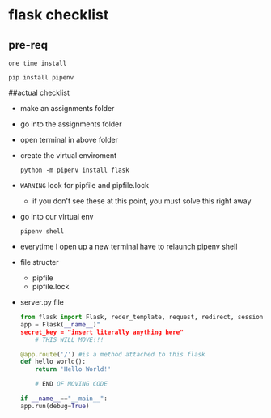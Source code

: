 # flask checklist

## pre-req
`one time install`
```
pip install pipenv
```

##actual checklist
- make an assignments folder
- go into the assignments folder
- open terminal in above folder
- create the virtual enviroment
    ```
    python -m pipenv install flask 
    ```
- `WARNING` look for pipfile and pipfile.lock
    - if you don't see these at this point, you must solve this right away
- go into our virtual env
    ```
    pipenv shell
    ```
- everytime I open up a new terminal have to relaunch pipenv shell
- file structer
  - pipfile
  - pipfile.lock
- server.py file

    ```py
    from flask import Flask, reder_template, request, redirect, session
    app = Flask(__name__)"
    secret_key = "insert literally anything here"
        # THIS WILL MOVE!!!

    @app.route('/') #is a method attached to this flask
    def hello_world():
        return 'Hello World!'

        # END OF MOVING CODE

    if __name__=="__main__":
    app.run(debug=True) 
    ```
